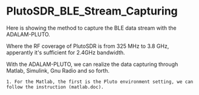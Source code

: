 # PlutoSDR_BLE_Stream_Capturing

Here is showing the method to capture the BLE data stream with the ADALAM-PLUTO.

Where the RF coverage of PlutoSDR is from 325 MHz to 3.8 GHz, apperantly it's sufficient for 2.4GHz bandwidth.

With the ADALAM-PLUTO, we can realize the data capturing through Matlab, Simulink, Gnu Radio and so forth.

    1. For the Matlab, the first is the Pluto environment setting, we can follow the instruction (matlab.doc).
    

    

   
